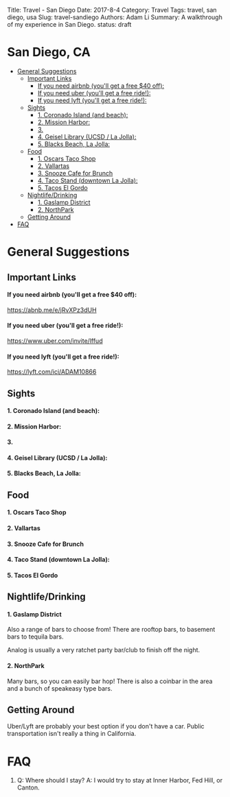 Title: Travel - San Diego
Date: 2017-8-4
Category: Travel
Tags: travel, san diego, usa
Slug: travel-sandiego
Authors: Adam Li
Summary: A walkthrough of my experience in San Diego.
status: draft

# San Diego, CA
<!-- MarkdownTOC autolink="true" -->

- [General Suggestions](#general-suggestions)
    - [Important Links](#important-links)
        - [If you need airbnb \(you'll get a free $40 off\):](#if-you-need-airbnb-youll-get-a-free-%2440-off)
        - [If you need uber \(you'll get a free ride!\):](#if-you-need-uber-youll-get-a-free-ride)
        - [If you need lyft \(you'll get a free ride!\):](#if-you-need-lyft-youll-get-a-free-ride)
    - [Sights](#sights)
        - [1. Coronado Island \(and beach\):](#1-coronado-island-and-beach)
        - [2. Mission Harbor:](#2-mission-harbor)
        - [3.](#3)
        - [4. Geisel Library \(UCSD / La Jolla\):](#4-geisel-library-ucsd--la-jolla)
        - [5. Blacks Beach, La Jolla:](#5-blacks-beach-la-jolla)
    - [Food](#food)
        - [1. Oscars Taco Shop](#1-oscars-taco-shop)
        - [2. Vallartas](#2-vallartas)
        - [3. Snooze Cafe for Brunch](#3-snooze-cafe-for-brunch)
        - [4. Taco Stand \(downtown La Jolla\):](#4-taco-stand-downtown-la-jolla)
        - [5. Tacos El Gordo](#5-tacos-el-gordo)
    - [Nightlife/Drinking](#nightlifedrinking)
        - [1. Gaslamp District](#1-gaslamp-district)
        - [2. NorthPark](#2-northpark)
    - [Getting Around](#getting-around)
- [FAQ](#faq)

<!-- /MarkdownTOC -->
# General Suggestions

## Important Links
#### If you need airbnb (you'll get a free $40 off):
<a href="https://abnb.me/e/jRvXPz3dUH">https://abnb.me/e/jRvXPz3dUH</a>
#### If you need uber (you'll get a free ride!):
<a href="https://www.uber.com/invite/lffud">https://www.uber.com/invite/lffud</a>
#### If you need lyft (you'll get a free ride!):
<a href="https://lyft.com/ici/ADAM10866">https://lyft.com/ici/ADAM10866</a>

## Sights
#### 1. Coronado Island (and beach):


#### 2. Mission Harbor:

#### 3. 

#### 4. Geisel Library (UCSD / La Jolla):

#### 5. Blacks Beach, La Jolla:

## Food
#### 1. Oscars Taco Shop

#### 2. Vallartas

#### 3. Snooze Cafe for Brunch 

#### 4. Taco Stand (downtown La Jolla):

#### 5. Tacos El Gordo 


## Nightlife/Drinking
#### 1. Gaslamp District
Also a range of bars to choose from! There are rooftop bars, to basement bars to tequila bars. 

Analog is usually a very ratchet party bar/club to finish off the night.

#### 2. NorthPark
Many bars, so you can easily bar hop! There is also a coinbar in the area and a bunch of speakeasy type bars.


## Getting Around
Uber/Lyft are probably your best option if you don't have a car. Public transportation isn't really a thing in California.

# FAQ
1. Q: Where should I stay? 
A: I would try to stay at Inner Harbor, Fed Hill, or Canton.


